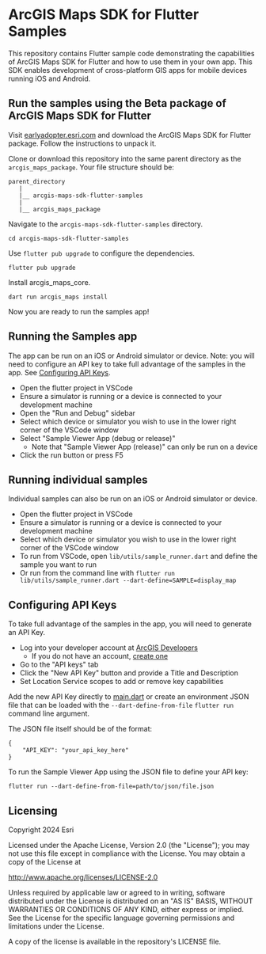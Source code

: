 # ArcGIS Maps SDK for Flutter Samples

This repository contains Flutter sample code demonstrating the capabilities of ArcGIS Maps SDK for Flutter and how to use them in your own app. This SDK enables development of cross-platform GIS apps for mobile devices running iOS and Android.

## Run the samples using the Beta package of ArcGIS Maps SDK for Flutter

Visit [earlyadopter.esri.com](https://earlyadopter.esri.com/) and download the ArcGIS Maps SDK for Flutter package. Follow the instructions to unpack it.

Clone or download this repository into the same parent directory as the `arcgis_maps_package`. Your file structure should be:

```
parent_directory
   |
   |__ arcgis-maps-sdk-flutter-samples
   |
   |__ arcgis_maps_package
```

Navigate to the `arcgis-maps-sdk-flutter-samples` directory.

```
cd arcgis-maps-sdk-flutter-samples
```

Use `flutter pub upgrade` to configure the dependencies.

```
flutter pub upgrade
```

Install arcgis_maps_core.

```
dart run arcgis_maps install
```

Now you are ready to run the samples app!

## Running the Samples app

The app can be run on an iOS or Android simulator or device. Note: you will need to configure an API key to take full advantage of the samples in the app. See [Configuring API Keys](#configuring-api-keys).

- Open the flutter project in VSCode
- Ensure a simulator is running or a device is connected to your development machine 
- Open the "Run and Debug" sidebar
- Select which device or simulator you wish to use in the lower right corner of the VSCode window
- Select "Sample Viewer App (debug or release)"
  - Note that "Sample Viewer App (release)" can only be run on a device
- Click the run button or press F5

## Running individual samples

Individual samples can also be run on an iOS or Android simulator or device.

- Open the flutter project in VSCode
- Ensure a simulator is running or a device is connected to your development machine
- Select which device or simulator you wish to use in the lower right corner of the VSCode window
- To run from VSCode, open `lib/utils/sample_runner.dart` and define the sample you want to run
- Or run from the command line with `flutter run lib/utils/sample_runner.dart --dart-define=SAMPLE=display_map`

## Configuring API Keys

To take full advantage of the samples in the app, you will need to generate an API Key.

- Log into your developer account at [ArcGIS Developers](https://developers.arcgis.com/)
  - If you do not have an account, [create one](https://developers.arcgis.com/sign-up/)
- Go to the "API keys" tab
- Click the "New API Key" button and provide a Title and Description
- Set Location Service scopes to add or remove key capabilities

Add the new API Key directly to [main.dart](lib/main.dart) or create an environment JSON file that can be loaded with the `--dart-define-from-file` `flutter run` command line argument.

The JSON file itself should be of the format:

```
{
    "API_KEY": "your_api_key_here"
}
```

To run the Sample Viewer App using the JSON file to define your API key:

```
flutter run --dart-define-from-file=path/to/json/file.json
```

## Licensing
Copyright 2024 Esri

Licensed under the Apache License, Version 2.0 (the "License"); you may not use this file except in compliance with the License. You may obtain a copy of the License at

http://www.apache.org/licenses/LICENSE-2.0

Unless required by applicable law or agreed to in writing, software distributed under the License is distributed on an "AS IS" BASIS, WITHOUT WARRANTIES OR CONDITIONS OF ANY KIND, either express or implied. See the License for the specific language governing permissions and limitations under the License.

A copy of the license is available in the repository's LICENSE file.
